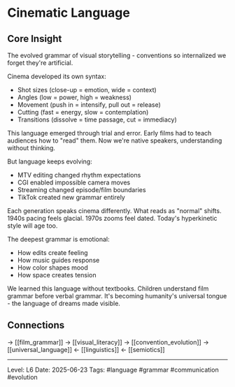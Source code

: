 # Cinematic Language

## Core Insight
The evolved grammar of visual storytelling - conventions so internalized we forget they're artificial.

Cinema developed its own syntax:
- Shot sizes (close-up = emotion, wide = context)
- Angles (low = power, high = weakness)
- Movement (push in = intensify, pull out = release)
- Cutting (fast = energy, slow = contemplation)
- Transitions (dissolve = time passage, cut = immediacy)

This language emerged through trial and error. Early films had to teach audiences how to "read" them. Now we're native speakers, understanding without thinking.

But language keeps evolving:
- MTV editing changed rhythm expectations
- CGI enabled impossible camera moves
- Streaming changed episode/film boundaries
- TikTok created new grammar entirely

Each generation speaks cinema differently. What reads as "normal" shifts. 1940s pacing feels glacial. 1970s zooms feel dated. Today's hyperkinetic style will age too.

The deepest grammar is emotional:
- How edits create feeling
- How music guides response
- How color shapes mood
- How space creates tension

We learned this language without textbooks. Children understand film grammar before verbal grammar. It's becoming humanity's universal tongue - the language of dreams made visible.

## Connections
→ [[film_grammar]]
→ [[visual_literacy]]
→ [[convention_evolution]]
→ [[universal_language]]
← [[linguistics]]
← [[semiotics]]

---
Level: L6
Date: 2025-06-23
Tags: #language #grammar #communication #evolution